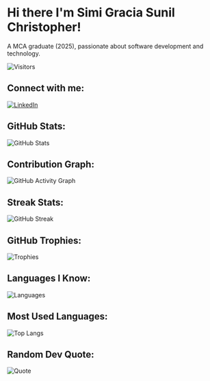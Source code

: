 # Hi there I'm Simi Gracia Sunil Christopher!

A MCA graduate (2025), passionate about software development and technology.

![Visitors](https://komarev.com/ghpvc/?username=imisgsc&label=Profile%20Views&color=blue&style=flat)

## Connect with me:
[![LinkedIn](https://img.shields.io/badge/-LinkedIn-blue?style=flat&logo=Linkedin&logoColor=white)](https://www.linkedin.com/in/simi-gracia-sunil-christopher-47362720a/)

## GitHub Stats:
![GitHub Stats](https://github-readme-stats.vercel.app/api?username=imisgsc&count_private=true&show_icons=true&theme=radical)

## Contribution Graph:
![GitHub Activity Graph](https://github-readme-activity-graph.vercel.app/graph?username=imisgsc&bg_color=0d1117&color=ffffff&line=00ff00&point=ffffff&area=true&hide_border=true)

## Streak Stats:
![GitHub Streak](https://github-readme-streak-stats.herokuapp.com/?user=imisgsc&theme=radical)

## GitHub Trophies:
![Trophies](https://github-profile-trophy.vercel.app/?username=imisgsc&theme=radical&no-frame=true&margin-w=15)

## Languages I Know:
![Languages](https://img.shields.io/badge/Languages-C++%20|%20Python%20|%20Java%20|%20JavaScript-green)

## Most Used Languages:
![Top Langs](https://github-readme-stats.vercel.app/api/top-langs/?username=imisgsc&layout=compact&theme=radical)

## Random Dev Quote:
![Quote](https://quotes-github-readme.vercel.app/api?type=horizontal&theme=radical)



